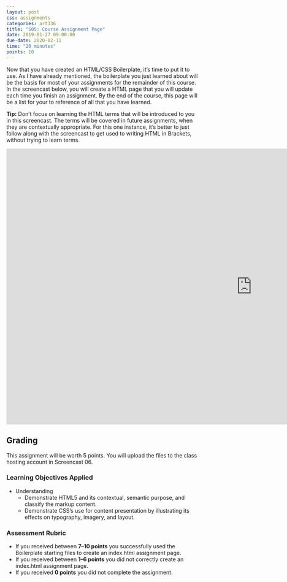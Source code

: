 ```yaml
---
layout: post
css: assignments
categories: art336
title: "S05: Course Assignment Page"
date: 2019-01-27 09:00:00
due-date: 2020-02-11
time: "20 minutes"
points: 10
---
```


Now that you have created an HTML/CSS Boilerplate, it&rsquo;s time to put it to use. As I have already mentioned, the boilerplate you just learned about will be the basis for most of your assignments for the remainder of this course. In the screencast below, you will create a HTML page that you will update each time you finish an assignment. By the end of the course, this page will be a list for your to reference of all that you have learned. 

**Tip:** Don&rsquo;t focus on learning the HTML terms that will be introduced to you in this screencast. The terms will be covered in future assignments, when they are contextually appropriate. For this one instance, it&rsquo;s better to just follow along with the screencast to get used to writing HTML in Brackets, without trying to learn terms.

<div class="video-wrapper">
	<iframe width="1280" height="720" src="https://www.youtube.com/embed/gxh7zQQ72r4" frameborder="0" allow="accelerometer; autoplay; encrypted-media; gyroscope; picture-in-picture" allowfullscreen></iframe>
</div>

## Grading
This assignment will be worth 5 points. You will upload the files to the class hosting account in Screencast 06.

### Learning Objectives Applied
- Understanding
  - Demonstrate HTML5 and its contextual, semantic purpose, and classify the markup content.
  - Demonstrate CSS&rsquo;s use for content presentation by illustrating its effects on typography, imagery, and layout.

### Assessment Rubric
- If you received between **7&ndash;10 points** you successfully used the Boilerplate starting files to create an index.html assignment page.
- If you received between **1&ndash;6 points** you did not correctly create an index.html assignment page.
- If you received **0 points** you did not complete the assignment.
